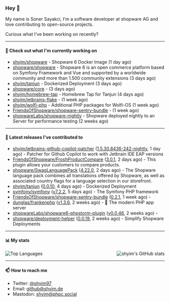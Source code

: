 ### Hey 👋

My name is Soner Sayakci, I'm a software developer at shopware AG and love contributing to open-source projects.

Curious what I've been working on recently?

---

#### 👷 Check out what I'm currently working on

- [shyim/shopware](https://github.com/shyim/shopware) - Shopware 6 Docker Image (1 day ago)
- [shopware/shopware](https://github.com/shopware/shopware) - Shopware 6 is an open commerce platform based on Symfony Framework and Vue and supported by a worldwide community and more than 1.500 community extensions (3 days ago)
- [shyim/tanjun](https://github.com/shyim/tanjun) - Dockerized Deployment (3 days ago)
- [shopware/core](https://github.com/shopware/core) -  (3 days ago)
- [shyim/homebrew-tap](https://github.com/shyim/homebrew-tap) - Homebrew Tap for Tanjun (4 days ago)
- [shyim/jetbrains-flake](https://github.com/shyim/jetbrains-flake) -  (1 week ago)
- [shyim/wolfi-php](https://github.com/shyim/wolfi-php) - Additional PHP packages for Wolfi-OS (1 week ago)
- [FriendsOfShopware/shopware-sentry-bundle](https://github.com/FriendsOfShopware/shopware-sentry-bundle) -  (1 week ago)
- [shopwareLabs/shopware-nightly](https://github.com/shopwareLabs/shopware-nightly) - Shopware deployed nightly to an Server for performance testing (2 weeks ago)

---

#### 🔭 Latest releases I've contributed to

- [shyim/jetbrains-github-copilot-patcher](https://github.com/shyim/jetbrains-github-copilot-patcher) ([1.5.30.8436-242-nightly](https://github.com/shyim/jetbrains-github-copilot-patcher/releases/tag/1.5.30.8436-242-nightly), 1 day ago) - Patcher for Github Copilot to work with Jetbrain IDE EAP versions
- [FriendsOfShopware/FroshProductCompare](https://github.com/FriendsOfShopware/FroshProductCompare) ([3.0.1](https://github.com/FriendsOfShopware/FroshProductCompare/releases/tag/3.0.1), 2 days ago) - This plugin allows your customers to compare products.
- [shopware/SwagLanguagePack](https://github.com/shopware/SwagLanguagePack) ([4.22.0](https://github.com/shopware/SwagLanguagePack/releases/tag/4.22.0), 2 days ago) - The Shopware language pack combines all translations offered by Shopware, as well as associated country flags for a language selection in our storefront.
- [shyim/tanjun](https://github.com/shyim/tanjun) ([0.0.10](https://github.com/shyim/tanjun/releases/tag/0.0.10), 4 days ago) - Dockerized Deployment
- [symfony/symfony](https://github.com/symfony/symfony) ([v7.2.2](https://github.com/symfony/symfony/releases/tag/v7.2.2), 5 days ago) - The Symfony PHP framework
- [FriendsOfShopware/shopware-sentry-bundle](https://github.com/FriendsOfShopware/shopware-sentry-bundle) ([0.2.1](https://github.com/FriendsOfShopware/shopware-sentry-bundle/releases/tag/0.2.1), 1 week ago) - 
- [dunglas/frankenphp](https://github.com/dunglas/frankenphp) ([v1.3.6](https://github.com/dunglas/frankenphp/releases/tag/v1.3.6), 2 weeks ago) - 🧟 The modern PHP app server
- [shopwareLabs/shopware6-phpstorm-plugin](https://github.com/shopwareLabs/shopware6-phpstorm-plugin) ([v0.0.46](https://github.com/shopwareLabs/shopware6-phpstorm-plugin/releases/tag/v0.0.46), 2 weeks ago) - 
- [shopware/deployment-helper](https://github.com/shopware/deployment-helper) ([0.0.19](https://github.com/shopware/deployment-helper/releases/tag/0.0.19), 2 weeks ago) - Simplify Shopware Deployments

---

#### 📊 My stats

<img align="right" alt="shyim's GitHub stats" src="https://github-readme-stats.vercel.app/api?username=shyim&count_private=1&show_icons=true&" />

![Top Languages](https://github-readme-stats.vercel.app/api/top-langs/?username=shyim)

---

#### 📫 How to reach me

- Twitter: [@shyim97](https://twitter.com/shyim97)
- Email: [github@shyim.de](mailto://github@shyim.de)
- Mastodon: <a rel="me" href="https://phpc.social/@shyim">shyim@phpc.social</a>
